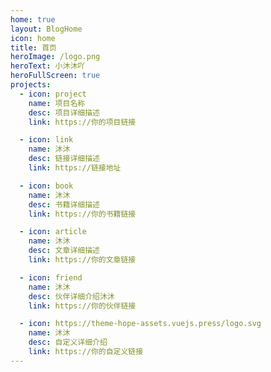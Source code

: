 ```yaml
---
home: true
layout: BlogHome
icon: home
title: 首页
heroImage: /logo.png
heroText: 小沐沐吖
heroFullScreen: true
projects:
  - icon: project
    name: 项目名称
    desc: 项目详细描述
    link: https://你的项目链接

  - icon: link
    name: 沐沐
    desc: 链接详细描述
    link: https://链接地址

  - icon: book
    name: 沐沐
    desc: 书籍详细描述
    link: https://你的书籍链接

  - icon: article
    name: 沐沐
    desc: 文章详细描述
    link: https://你的文章链接

  - icon: friend
    name: 沐沐
    desc: 伙伴详细介绍沐沐
    link: https://你的伙伴链接

  - icon: https://theme-hope-assets.vuejs.press/logo.svg
    name: 沐沐
    desc: 自定义详细介绍
    link: https://你的自定义链接
---
```

